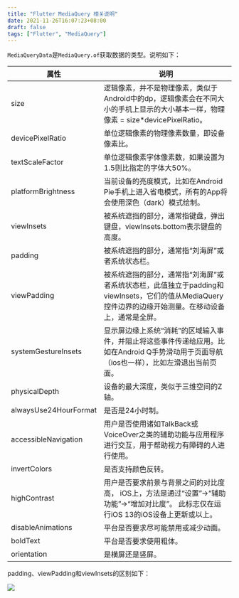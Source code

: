 ```yaml
---
title: "Flutter MediaQuery 相关说明"
date: 2021-11-26T16:07:23+08:00
draft: false
tags: ["Flutter", "MediaQuery"]
---
```



`MediaQueryData`是`MediaQuery.of`获取数据的类型。说明如下：

|属性|说明|
|-|-|
|size|逻辑像素，并不是物理像素，类似于Android中的dp，逻辑像素会在不同大小的手机上显示的大小基本一样，物理像素 = size*devicePixelRatio。|
|devicePixelRatio|单位逻辑像素的物理像素数量，即设备像素比。|
|textScaleFactor|单位逻辑像素字体像素数，如果设置为1.5则比指定的字体大50%。|
|platformBrightness|当前设备的亮度模式，比如在Android Pie手机上进入省电模式，所有的App将会使用深色（dark）模式绘制。|
|viewInsets|被系统遮挡的部分，通常指键盘，弹出键盘，viewInsets.bottom表示键盘的高度。|
|padding|被系统遮挡的部分，通常指“刘海屏”或者系统状态栏。|
|viewPadding|被系统遮挡的部分，通常指“刘海屏”或者系统状态栏，此值独立于padding和viewInsets，它们的值从MediaQuery控件边界的边缘开始测量。在移动设备上，通常是全屏。|
|systemGestureInsets|显示屏边缘上系统“消耗”的区域输入事件，并阻止将这些事件传递给应用。比如在Android Q手势滑动用于页面导航（ios也一样），比如左滑退出当前页面。|
|physicalDepth|设备的最大深度，类似于三维空间的Z轴。|
|alwaysUse24HourFormat|是否是24小时制。|
|accessibleNavigation|用户是否使用诸如TalkBack或VoiceOver之类的辅助功能与应用程序进行交互，用于帮助视力有障碍的人进行使用。|
|invertColors|是否支持颜色反转。|
|highContrast|用户是否要求前景与背景之间的对比度高， iOS上，方法是通过“设置”->“辅助功能”->“增加对比度”。 此标志仅在运行iOS 13的iOS设备上更新或以上。|
|disableAnimations|平台是否要求尽可能禁用或减少动画。|
|boldText|平台是否要求使用粗体。|
|orientation|是横屏还是竖屏。|
<!--more-->

padding、viewPadding和viewInsets的区别如下：

![](image.webp)


